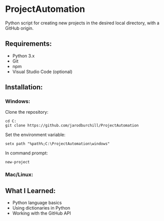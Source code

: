 # ProjectAutomation
Python script for creating new projects in the desired local directory, with a GitHub origin.
## Requirements:
- Python 3.x
- Git
- npm
- Visual Studio Code (optional)
## Installation:
### Windows:
Clone the repository:
```
cd C:
git clone https://github.com/jarodburchill/ProjectAutomation
```
Set the environment variable:
```
setx path "%path%;C:\ProjectAutomation\windows"
```
In command prompt:
```
new-project
```
### Mac/Linux:

## What I Learned:
- Python language basics
- Using dictionaries in Python
- Working with the GitHub API
